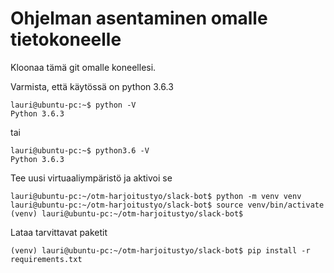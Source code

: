 # Ohjelman asentaminen omalle tietokoneelle

Kloonaa tämä git omalle koneellesi.

Varmista, että käytössä on python 3.6.3

```
lauri@ubuntu-pc:~$ python -V
Python 3.6.3
```
tai

```
lauri@ubuntu-pc:~$ python3.6 -V
Python 3.6.3
```

Tee uusi virtuaaliympäristö ja aktivoi se

```
lauri@ubuntu-pc:~/otm-harjoitustyo/slack-bot$ python -m venv venv
lauri@ubuntu-pc:~/otm-harjoitustyo/slack-bot$ source venv/bin/activate
(venv) lauri@ubuntu-pc:~/otm-harjoitustyo/slack-bot$ 
```

Lataa tarvittavat paketit

`(venv) lauri@ubuntu-pc:~/otm-harjoitustyo/slack-bot$ pip install -r requirements.txt`
